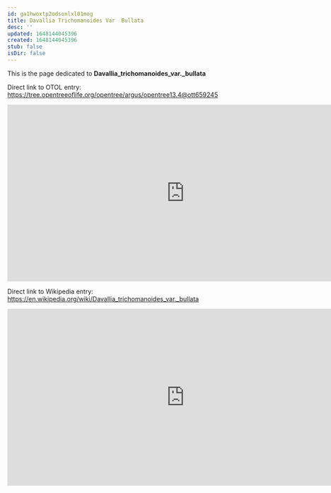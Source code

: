 ```yaml
---
id: ga1hwoxtp2odsonlxl01mog
title: Davallia Trichomanoides Var  Bullata
desc: ''
updated: 1648144045396
created: 1648144045396
stub: false
isDir: false
---
```

This is the page dedicated to **Davallia_trichomanoides_var._bullata**


Direct link to OTOL entry: https://tree.opentreeoflife.org/opentree/argus/opentree13.4@ott659245



<html>
    <body>
    <iframe src="https://tree.opentreeoflife.org/opentree/argus/opentree13.4@ott659245"
    width="800" height="400" frameborder="0" allowfullscreen> </iframe>
    </body>
</html>
    


Direct link to Wikipedia entry: https://en.wikipedia.org/wiki/Davallia_trichomanoides_var._bullata



<html>
    <body>
    <iframe src="https://en.wikipedia.org/wiki/Davallia_trichomanoides_var._bullata"
    width="800" height="400" frameborder="0" allowfullscreen> </iframe>
    </body>
</html>
    
